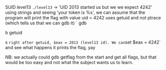 SUID level13
`./level13`
-> 'UID 2013 started us but we we expect 4242'
using strings and seeing 'your token is %s', we can assume that the program will print the flag with value uid = 4242 
uses getuid and not ptrace (which tells us that we can gdb it)
`
gdb

b getuid

s
`
right after getuid, $eax = 2013 (level13 id). We can `set $eax = 4242` and see what happens
it prints the flag, yay

NB: we actually could gdb getflag from the start and get all flags, but that would be too easy and not what the subject wants us to learn.
